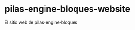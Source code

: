 # pilas-engine-bloques-website
El sitio web de pilas-engine-bloques














































































































